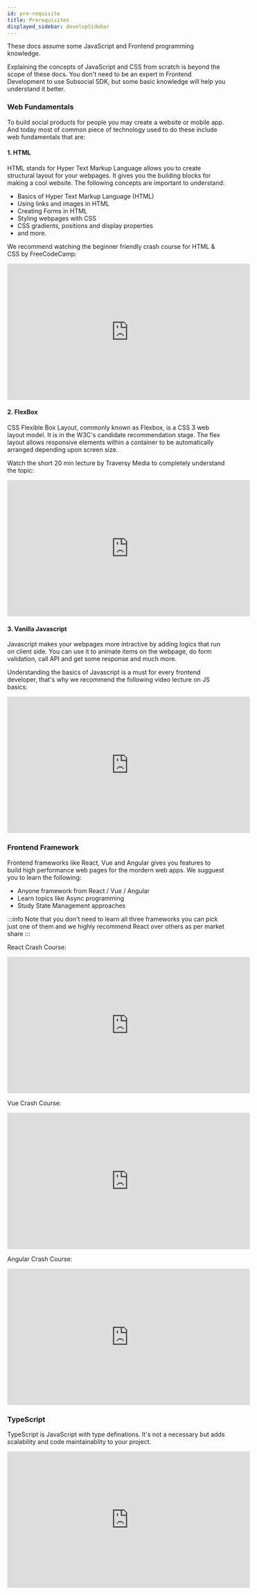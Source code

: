 ```yaml
---
id: pre-requisite
title: Prerequisites
displayed_sidebar: developSidebar
---
```


<head>
  <title>What Do I Need To Start Building On Subsocial?</title>
</head>

These docs assume some JavaScript and Frontend programming knowledge.

Explaining the concepts of JavaScript and CSS from scratch is beyond the scope of these docs. You don't need to be an expert in Frontend Development to use Subsocial SDK, but some basic knowledge will help you understand it better.

### Web Fundamentals

To build social products for people you may create a website or mobile app. And today most of common piece of technology used to do these include web fundamentals that are:

#### 1. HTML
HTML stands for Hyper Text Markup Language allows you to create structural layout for your webpages. It gives you the building blocks for making a cool website. The following concepts are important to understand:

- Basics of Hyper Text Markup Language (HTML)
- Using links and images in HTML
- Creating Forms in HTML
- Styling webpages with CSS
- CSS gradients, positions and display properties
- and more.

We recommend watching the beginner friendly crash course for HTML & CSS by FreeCodeCamp:
<iframe width="560" height="315" src="https://www.youtube.com/embed/mU6anWqZJcc" title="YouTube video player" frameborder="0" allow="accelerometer; autoplay; clipboard-write; encrypted-media; gyroscope; picture-in-picture" allowfullscreen></iframe>

#### 2. FlexBox
CSS Flexible Box Layout, commonly known as Flexbox, is a CSS 3 web layout model. It is in the W3C's candidate recommendation stage. The flex layout allows responsive elements within a container to be automatically arranged depending upon screen size.

Watch the short 20 min lecture by Traversy Media to completely understand the topic:
<iframe width="560" height="315" src="https://www.youtube.com/embed/JJSoEo8JSnc" title="YouTube video player" frameborder="0" allow="accelerometer; autoplay; clipboard-write; encrypted-media; gyroscope; picture-in-picture" allowfullscreen></iframe>

#### 3. Vanilla Javascript

Javascript makes your webpages more intractive by adding logics that run on client side. You can use it to animate items on the webpage, do form validation, call API and get some response and much more.

Understanding the basics of Javascript is a must for every frontend developer, that's why we recommend the following video lecture on JS basics:
<iframe width="560" height="315" src="https://www.youtube.com/embed/W6NZfCO5SIk" title="YouTube video player" frameborder="0" allow="accelerometer; autoplay; clipboard-write; encrypted-media; gyroscope; picture-in-picture" allowfullscreen></iframe>

### Frontend Framework

Frontend frameworks like React, Vue and Angular gives you features to build high performance web pages for the mordern web apps. We sugguest you to learn the following:

- Anyone framework from React / Vue / Angular
- Learn topics like Async programming
- Study State Management approaches 

:::info 
Note that you don't need to learn all three frameworks you can pick just one of them and we highly recommend React over others as per market share
:::

React Crash Course:

<iframe width="560" height="315" src="https://www.youtube.com/embed/w7ejDZ8SWv8" title="YouTube video player" frameborder="0" allow="accelerometer; autoplay; clipboard-write; encrypted-media; gyroscope; picture-in-picture" allowfullscreen></iframe>

Vue Crash Course:

<iframe width="560" height="315" src="https://www.youtube.com/embed/qZXt1Aom3Cs" title="YouTube video player" frameborder="0" allow="accelerometer; autoplay; clipboard-write; encrypted-media; gyroscope; picture-in-picture" allowfullscreen></iframe>

Angular Crash Course:

<iframe width="560" height="315" src="https://www.youtube.com/embed/3dHNOWTI7H8" title="YouTube video player" frameborder="0" allow="accelerometer; autoplay; clipboard-write; encrypted-media; gyroscope; picture-in-picture" allowfullscreen></iframe>

### TypeScript 

TypeScript is JavaScript with type definations. It's not a necessary but adds scalability and code maintainablity to your project.

<iframe width="560" height="315" src="https://www.youtube.com/embed/NjN00cM18Z4" title="YouTube video player" frameborder="0" allow="accelerometer; autoplay; clipboard-write; encrypted-media; gyroscope; picture-in-picture" allowfullscreen></iframe>
